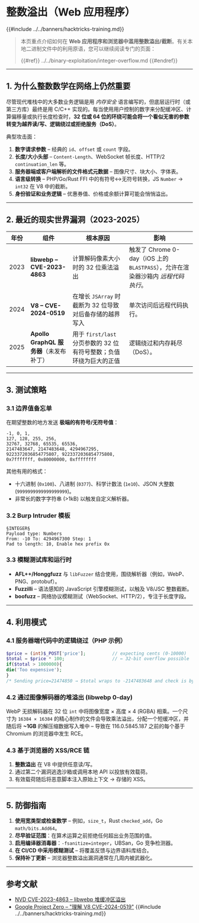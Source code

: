 # 整数溢出（Web 应用程序）

{{#include ../../banners/hacktricks-training.md}}

> 本页重点介绍如何在 **Web 应用程序和浏览器中滥用整数溢出/截断**。有关本地二进制文件中的利用原语，您可以继续阅读专门的页面：
>
> {{#ref}}
> ../../binary-exploitation/integer-overflow.md
> {{#endref}}

---

## 1. 为什么整数数学在网络上仍然重要

尽管现代堆栈中的大多数业务逻辑是用 *内存安全* 语言编写的，但底层运行时（或第三方库）最终是用 C/C++ 实现的。每当使用用户控制的数字来分配缓冲区、计算偏移量或执行长度检查时，**32 位或 64 位的环绕可能会将一个看似无害的参数转变为越界读/写、逻辑绕过或拒绝服务（DoS）**。

典型攻击面：

1. **数字请求参数** – 经典的 `id`、`offset` 或 `count` 字段。
2. **长度/大小头部** – `Content-Length`、WebSocket 帧长度、HTTP/2 `continuation_len` 等。
3. **服务器端或客户端解析的文件格式元数据** – 图像尺寸、块大小、字体表。
4. **语言级转换** – PHP/Go/Rust FFI 中的有符号↔无符号转换，JS `Number` → `int32` 在 V8 中的截断。
5. **身份验证和业务逻辑** – 优惠券值、价格或余额计算可能会悄悄溢出。

---

## 2. 最近的现实世界漏洞（2023-2025）

| 年份 | 组件 | 根本原因 | 影响 |
|------|-----------|-----------|--------|
| 2023 | **libwebp – CVE-2023-4863** | 计算解码像素大小时的 32 位乘法溢出 | 触发了 Chrome 0-day（iOS 上的 `BLASTPASS`），允许在渲染器沙箱内 *远程代码执行*。 |
| 2024 | **V8 – CVE-2024-0519** | 在增长 `JSArray` 时截断为 32 位导致对后备存储的越界写入 | 单次访问后远程代码执行。 |
| 2025 | **Apollo GraphQL 服务器**（未发布补丁） | 用于 `first/last` 分页参数的 32 位有符号整数；负值环绕为巨大的正值 | 逻辑绕过和内存耗尽（DoS）。 |

---

## 3. 测试策略

### 3.1 边界值备忘单

在期望整数的地方发送 **极端的有符号/无符号值**：
```
-1, 0, 1,
127, 128, 255, 256,
32767, 32768, 65535, 65536,
2147483647, 2147483648, 4294967295,
9223372036854775807, 9223372036854775808,
0x7fffffff, 0x80000000, 0xffffffff
```
其他有用的格式：
* 十六进制 (`0x100`)、八进制 (`0377`)、科学计数法 (`1e10`)、JSON 大整数 (`9999999999999999999`)。
* 非常长的数字字符串 (>1kB) 以触发自定义解析器。

### 3.2 Burp Intruder 模板
```
§INTEGER§
Payload type: Numbers
From: -10 To: 4294967300 Step: 1
Pad to length: 10, Enable hex prefix 0x
```
### 3.3 模糊测试库和运行时

* **AFL++/Honggfuzz** 与 `libFuzzer` 结合使用，围绕解析器（例如，WebP、PNG、protobuf）。
* **Fuzzilli** – 语法感知的 JavaScript 引擎模糊测试，以触及 V8/JSC 整数截断。
* **boofuzz** – 网络协议模糊测试（WebSocket、HTTP/2），专注于长度字段。

---

## 4. 利用模式

### 4.1 服务器端代码中的逻辑绕过（PHP 示例）
```php
$price = (int)$_POST['price'];          // expecting cents (0-10000)
$total = $price * 100;                  // ← 32-bit overflow possible
if($total > 1000000){
die('Too expensive');
}
/* Sending price=21474850 → $total wraps to ‑2147483648 and check is bypassed */
```
### 4.2 通过图像解码器的堆溢出 (libwebp 0-day)
WebP 无损解码器在 32 位 `int` 中将图像宽度 × 高度 × 4 (RGBA) 相乘。一个尺寸为 `16384 × 16384` 的精心制作的文件会导致乘法溢出，分配一个短缓冲区，并随后将 **~1GB** 的解压缩数据写入堆中 – 导致在 116.0.5845.187 之前的每个基于 Chromium 的浏览器中发生 RCE。

### 4.3 基于浏览器的 XSS/RCE 链
1. **整数溢出** 在 V8 中提供任意读/写。
2. 通过第二个漏洞逃逸沙箱或调用本地 API 以投放有效载荷。
3. 有效载荷随后将恶意脚本注入原始上下文 → 存储的 XSS。

---

## 5. 防御指南

1. **使用宽类型或检查数学** – 例如，`size_t`，Rust `checked_add`，Go `math/bits.Add64`。
2. **尽早验证范围**：在算术运算之前拒绝任何超出业务范围的值。
3. **启用编译器消毒器**：`-fsanitize=integer`，UBSan，Go 竞争检测器。
4. **在 CI/CD 中采用模糊测试** – 将覆盖反馈与边界语料库结合。
5. **保持补丁更新** – 浏览器整数溢出漏洞通常在几周内被武器化。

---

## 参考文献

* [NVD CVE-2023-4863 – libwebp 堆缓冲区溢出](https://nvd.nist.gov/vuln/detail/CVE-2023-4863)
* [Google Project Zero – "理解 V8 CVE-2024-0519"](https://googleprojectzero.github.io/)
{{#include ../../banners/hacktricks-training.md}}
